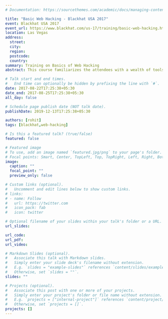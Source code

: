 ```yaml
---
# Documentation: https://sourcethemes.com/academic/docs/managing-content/

title: "Basic Web Hacking - Blackhat USA 2017"
event: Blackhat USA 2017
event_url: https://www.blackhat.com/us-17/training/basic-web-hacking.html
location: Las Vegas
address:
  street:
  city:
  region:
  postcode:
  country:
summary: Training on Basics of Web Hacking
abstract: This course familiarizes the attendees with a wealth of tools and techniques needed to breach the security of web applications. The course starts from the very basic and gradually build up to the level where attendees can not only use the tools and techniques to hack various components involved in web application hacking, but also walk away with a solid understanding of the concepts on which these tools work. The course also covers the industry standards such as OWASP Top 10, PCI DSS and contain numerous real life examples to help the attendees understand the true impact of these vulnerabilities. This course is constantly updated on a regular basis to ensure that the latest exploits and vulnerabilities are available within the hacklab and taught in this course.

# Talk start and end times.
#   End time can optionally be hidden by prefixing the line with `#`.
date: 2017-08-22T17:25:38+05:30
date_end: 2017-08-25T17:25:38+05:30
all_day: false

# Schedule page publish date (NOT talk date).
publishDate: 2019-12-13T17:25:38+05:30

authors: [rohit]
tags: [blackhat,web-hacking]

# Is this a featured talk? (true/false)
featured: false

# Featured image
# To use, add an image named `featured.jpg/png` to your page's folder. 
# Focal points: Smart, Center, TopLeft, Top, TopRight, Left, Right, BottomLeft, Bottom, BottomRight.
image:
  caption: ""
  focal_point: ""
  preview_only: false

# Custom links (optional).
#   Uncomment and edit lines below to show custom links.
# links:
# - name: Follow
#   url: https://twitter.com
#   icon_pack: fab
#   icon: twitter

# Optional filename of your slides within your talk's folder or a URL.
url_slides:

url_code:
url_pdf:
url_video:

# Markdown Slides (optional).
#   Associate this talk with Markdown slides.
#   Simply enter your slide deck's filename without extension.
#   E.g. `slides = "example-slides"` references `content/slides/example-slides.md`.
#   Otherwise, set `slides = ""`.
slides: ""

# Projects (optional).
#   Associate this post with one or more of your projects.
#   Simply enter your project's folder or file name without extension.
#   E.g. `projects = ["internal-project"]` references `content/project/deep-learning/index.md`.
#   Otherwise, set `projects = []`.
projects: []
---
```

